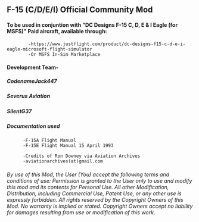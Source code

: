 ## F-15 (C/D/E/I) Official Community Mod

####  To be used in conjuntion with "DC Designs F-15 C, D, E & I Eagle (for MSFS)" Paid aircraft, available through: 
            -https://www.justflight.com/product/dc-designs-f15-c-d-e-i-eagle-microsoft-flight-simulator
            -Or MSFS In-Sim Marketplace


####  Development Team-
##### CodenameJack447
##### Severus Aviation
##### SilentG37



##### Documentation used
          -F-15A Flight Manual
          -F-15E Flight Manual 15 April 1993
          
          -Credits of Ron Downey via Aviation Archives
          -aviationarchives(at)gmail.com


###### By use of this Mod, the User (You) accept the following terms and conditions of use: Permission is granted to the User only to use and modify this mod and its contents for Personal Use. All other Modification, Distribution, including Commercial Use, Patent Use, or any other use is expressly forbidden. All rights reserved by the Copyright Owners of this Mod. No warranty is implied or stated. Copyright Owners accept no liability for damages resulting from use or modification of this work.

